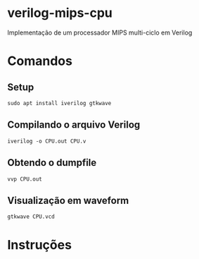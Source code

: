 # verilog-mips-cpu
Implementação de um processador MIPS multi-ciclo em Verilog

# Comandos

## Setup

```
sudo apt install iverilog gtkwave
```

## Compilando o arquivo Verilog

```
iverilog -o CPU.out CPU.v
```

## Obtendo o dumpfile

```
vvp CPU.out
```

## Visualização em waveform

```
gtkwave CPU.vcd
```

# Instruções